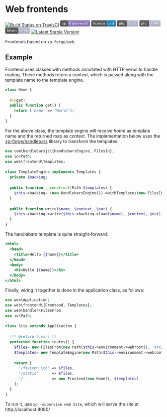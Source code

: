Web frontends
=============

[![Build Status on TravisCI](https://secure.travis-ci.org/xp-forge/frontend.svg)](http://travis-ci.org/xp-forge/frontend)
[![XP Framework Module](https://raw.githubusercontent.com/xp-framework/web/master/static/xp-framework-badge.png)](https://github.com/xp-framework/core)
[![BSD Licence](https://raw.githubusercontent.com/xp-framework/web/master/static/licence-bsd.png)](https://github.com/xp-framework/core/blob/master/LICENCE.md)
[![Required PHP 5.6+](https://raw.githubusercontent.com/xp-framework/web/master/static/php-5_6plus.png)](http://php.net/)
[![Supports PHP 7.0+](https://raw.githubusercontent.com/xp-framework/web/master/static/php-7_0plus.png)](http://php.net/)
[![Supports HHVM 3.4+](https://raw.githubusercontent.com/xp-framework/web/master/static/hhvm-3_4plus.png)](http://hhvm.com/)
[![Latest Stable Version](https://poser.pugx.org/xp-forge/frontend/version.png)](https://packagist.org/packages/xp-forge/frontend)

Frontends based on `xp-forge/web`.

## Example

Frontend uses classes with methods annotated with HTTP verbs to handle routing. These methods return a context, which is passed along with the template name to the template engine.

```php
class Home {

  #[@get]
  public function get() {
    return ['name' => 'World'];
  }
}
```

For the above class, the template engine will receive *home* as template name and the returned map as context. The implementation below uses the [xp-forge/handlebars](https://github.com/xp-forge/handlebars) library to transform the templates.

```php
use com\handlebarsjs\{HandlebarsEngine, FilesIn};
use io\Path;
use web\frontend\Templates;

class TemplateEngine implements Templates {
  private $backing;

  public function __construct(Path $templates) {
    $this->backing= (new HandlebarsEngine())->withTemplates(new FilesIn($templates));
  }

  public function write($name, $context, $out) {
    $this->backing->write($this->backing->load($name), $context, $out);
  }
}
```

The handlebars template is quite straight-forward:

```handlebars
<html>
  <head>
    <title>Hello {{name}}</title>
  </head>
  <body>
    <h1>Hello {{name}}</h1>
  </body>
</html>
```

Finally, wiring it together is done in the application class, as follows:

```php
use web\Application;
use web\frontend\{Frontend, Templates};
use web\handler\FilesFrom;
use io\Path;

class Site extends Application {

  /** @return [:var] */
  protected function routes() {
    $files= new FilesFrom(new Path($this->environment->webroot(), 'src/main/webapp'));
    $templates= new TemplateEngine(new Path($this->environment->webroot(), 'src/main/handlebars'));

    return [
      '/favicon.ico' => $files,
      '/static'      => $files,
      '/'            => new Frontend(new Home(), $templates)
    ];
  }
}
```

To run it, use `xp -supervise web Site`, which will serve the site at http://localhost:8080/